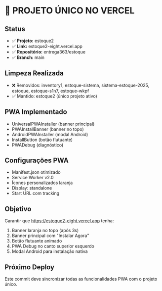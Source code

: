 # 🎯 PROJETO ÚNICO NO VERCEL

## Status
- ✅ **Projeto:** estoque2
- ✅ **Link:** estoque2-eight.vercel.app
- ✅ **Repositório:** entrega363/estoque
- ✅ **Branch:** main

## Limpeza Realizada
- ❌ Removidos: inventory1, estoque-sistema, sistema-estoque-2025, estoque, estoque-s1n7, estoque-wkpf
- ✅ Mantido: estoque2 (único projeto ativo)

## PWA Implementado
- UniversalPWAInstaller (banner principal)
- PWAInstallBanner (banner no topo)
- AndroidPWAInstaller (modal Android)
- InstallButton (botão flutuante)
- PWADebug (diagnóstico)

## Configurações PWA
- Manifest.json otimizado
- Service Worker v2.0
- Ícones personalizados laranja
- Display: standalone
- Start URL com tracking

## Objetivo
Garantir que https://estoque2-eight.vercel.app tenha:
1. Banner laranja no topo (após 3s)
2. Banner principal com "Instalar Agora"
3. Botão flutuante animado
4. PWA Debug no canto superior esquerdo
5. Modal Android para instalação nativa

## Próximo Deploy
Este commit deve sincronizar todas as funcionalidades PWA com o projeto único.